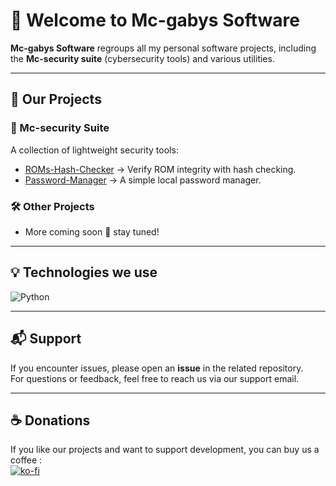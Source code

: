 # 👋 Welcome to Mc-gabys Software

**Mc-gabys Software** regroups all my personal software projects, including the **Mc-security suite** (cybersecurity tools) and various utilities.

---

## 🚀 Our Projects

### 🔐 Mc-security Suite
A collection of lightweight security tools:
- [ROMs-Hash-Checker](https://github.com/Mc-gabys-Software/ROMs-Hash-Checker) → Verify ROM integrity with hash checking.
- [Password-Manager](https://github.com/Mc-gabys-Software/Password-Manager) → A simple local password manager.

### 🛠️ Other Projects
- More coming soon 👀 stay tuned!

---

## 💡 Technologies we use
![Python](https://img.shields.io/badge/python-3670A0?style=for-the-badge&logo=python&logoColor=ffdd54)

---

## 📬 Support
If you encounter issues, please open an **issue** in the related repository.  
For questions or feedback, feel free to reach us via our support email.

---

## ☕ Donations
If you like our projects and want to support development, you can buy us a coffee :  
[![ko-fi](https://ko-fi.com/img/githubbutton_sm.svg)](https://ko-fi.com/N4N61K5R2A)
